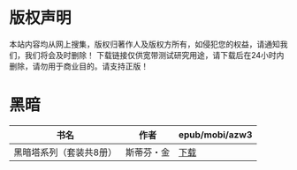 # 版权声明

本站内容均从网上搜集，版权归著作人及版权方所有，如侵犯您的权益，请通知我们，我们将会及时删除！ 下载链接仅供宽带测试研究用途，请下载后在24小时内删除，请勿用于商业目的。请支持正版！

# 黑暗

| 书名 | 作者 | epub/mobi/azw3 |
| --- | --- | --- |
| 黑暗塔系列（套装共8册） | 斯蒂芬・金  | [下载](https://url89.ctfile.com/f/31084289-1357015876-92b687?p=8866) |
